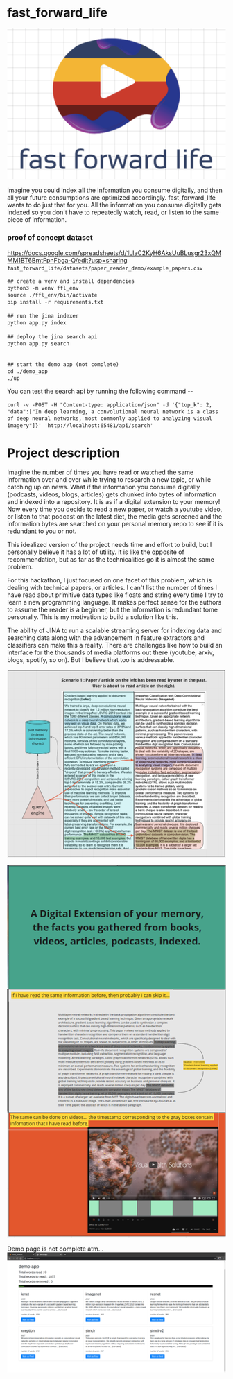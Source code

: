 # fast_forward_life
<p align="center">
  <img src="https://github.com/askmuhsin/fast_forward_life/blob/master/elems/ffl_logo.png" />
</p>
imagine you could index all the information you consume digitally, and then all your future consumptions are optimized accordingly.
fast_forward_life wants to do just that for you.
All the information you consume digitally gets indexed so you don't have to repeatedly watch, read, or listen to the same piece of information.

### proof of concept dataset
https://docs.google.com/spreadsheets/d/1LIaC2KyH6AksUuBLusgr23xQMMM1BT6BmtFpnFbga-Q/edit?usp=sharing    
`fast_forward_life/datasets/paper_reader_demo/example_papers.csv`

```
## create a venv and install dependencies
python3 -m venv ffl_env
source ./ffl_env/bin/activate
pip install -r requirements.txt

## run the jina indexer
python app.py index

## deploy the jina search api
python app.py search


## start the demo app (not complete)
cd ./demo_app
./up
```

You can test the search api by running the following command -- 
```
curl -v -POST -H "Content-type: application/json" -d '{"top_k": 2, "data":["In deep learning, a convolutional neural network is a class of deep neural networks, most commonly applied to analyzing visual imagery"]}' 'http://localhost:65481/api/search'
```

# Project description
Imagine the number of times you have read or watched the same information over and over while trying to research a new topic, or while catching up on news.
What if the information you consume digitally (podcasts, videos, blogs, articles) gets chunked into bytes of information and indexed into a repository. It is as if a digital extension to your memory!
Now every time you decide to read a new paper, or watch a youtube video, or listen to that podcast on the latest diet, the media gets screened and the information bytes are searched on your personal memory repo to see if it is redundant to you or not.

This idealized version of the project needs time and effort to build, but I personally believe it has a lot of utility. it is like the opposite of recommendation, but as far as the technicalities go it is almost the same problem. 

For this hackathon, I just focused on one facet of this problem, which is dealing with technical papers, or articles. I can't list the number of times I have read about primitive data types like floats and string every time I try to learn a new programming language. It makes perfect sense for the authors to assume the reader is a beginner, but the information is redundant tome personally. This is my motivation to build a solution like this.

The ability of JINA to run a scalable streaming server for indexing data and searching data along with the advancement in feature extractors and classifiers can make this a reality. There are challenges like how to build an interface for the thousands of media platforms out there (youtube, arxiv, blogs, spotify, so on). But I believe that too is addressable.

<p align="center">
  <img src="https://github.com/askmuhsin/fast_forward_life/blob/master/elems/app_structur.png" />
</p>
<p align="center">
  <img src="https://github.com/askmuhsin/fast_forward_life/blob/master/elems/poster_.png"  />
</p>


Demo page is not complete atm...
![Demo page](https://github.com/askmuhsin/fast_forward_life/blob/master/elems/demo_page.png)

